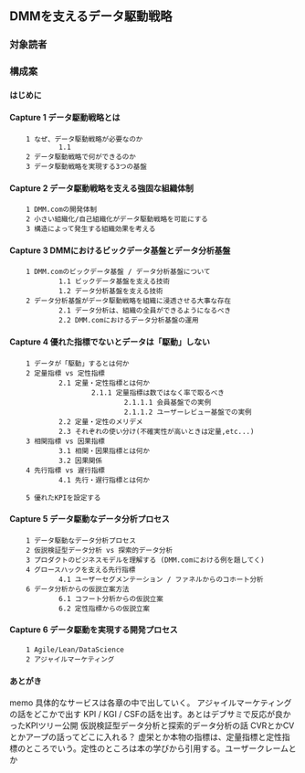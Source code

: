 ## DMMを支えるデータ駆動戦略

### 対象読者

### 構成案

#### はじめに

#### Capture 1 データ駆動戦略とは
        1 なぜ、データ駆動戦略が必要なのか
                1.1 
        2 データ駆動戦略で何ができるのか
        3 データ駆動戦略を実現する3つの基盤
        
#### Capture 2 データ駆動戦略を支える強固な組織体制
        1 DMM.comの開発体制
        2 小さい組織化/自己組織化がデータ駆動戦略を可能にする
        3 構造によって発生する組織効果を考える
        
#### Capture 3 DMMにおけるビックデータ基盤とデータ分析基盤
        1 DMM.comのビックデータ基盤 / データ分析基盤について
                1.1 ビックデータ基盤を支える技術
                1.2 データ分析基盤を支える技術
        2 データ分析基盤がデータ駆動戦略を組織に浸透させる大事な存在
                2.1 データ分析は、組織の全員ができるようになるべき
                2.2 DMM.comにおけるデータ分析基盤の運用
                
#### Capture 4 優れた指標でないとデータは「駆動」しない
        1 データが「駆動」するとは何か
        2 定量指標 vs 定性指標
                2.1 定量・定性指標とは何か
                        2.1.1 定量指標は数ではなく率で取るべき
                                2.1.1.1 会員基盤での実例
                                2.1.1.2 ユーザーレビュー基盤での実例
                2.2 定量・定性のメリデメ
                2.3 それぞれの使い分け(不確実性が高いときは定量,etc...)
        3 相関指標 vs 因果指標
                3.1 相関・因果指標とは何か
                3.2 因果関係
        4 先行指標 vs 遅行指標
                4.1 先行・遅行指標とは何か
                
        5 優れたKPIを設定する
          
        
#### Capture 5 データ駆動なデータ分析プロセス
        1 データ駆動なデータ分析プロセス
        2 仮説検証型データ分析 vs 探索的データ分析
        3 プロダクトのビジネスモデルを理解する (DMM.comにおける例を題してく)
        4 グロースハックを支える先行指標
                4.1 ユーザーセグメンテーション / ファネルからのコホート分析
        6 データ分析からの仮説立案方法
                6.1 コフート分析からの仮説立案
                6.2 定性指標からの仮説立案
        
#### Capture 6 データ駆動を実現する開発プロセス
        1 Agile/Lean/DataScience
        2 アジャイルマーケティング
        
        
####  あとがき

memo
具体的なサービスは各章の中で出していく。
アジャイルマーケティングの話をどこかで出す
KPI / KGI / CSFの話を出す。あとはデブサミで反応が良かったKPIツリー公開
仮説検証型データ分析と探索的データ分析の話
CVRとかCVとかアープの話ってどこに入れる？
虚栄とか本物の指標は、定量指標と定性指標のところでいう。定性のところは本の学びから引用する。ユーザークレームとか
       
      
